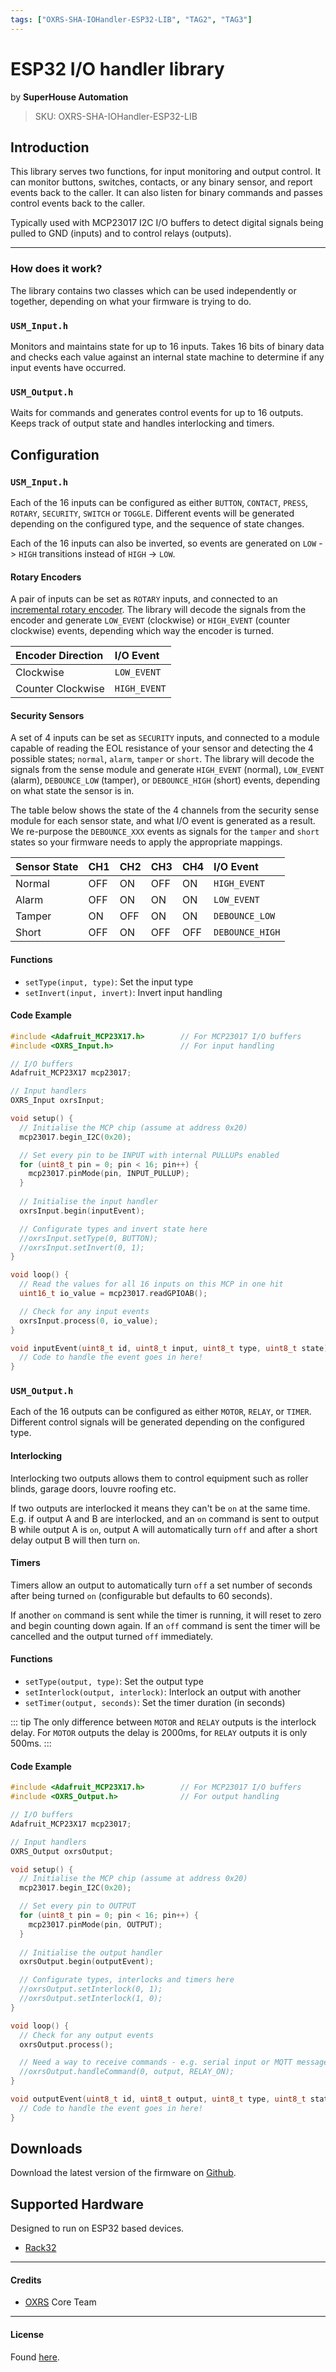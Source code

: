 ```yaml
---
tags: ["OXRS-SHA-IOHandler-ESP32-LIB", "TAG2", "TAG3"]
---
```

# ESP32 I/O handler library
<p class="maker">by <b>SuperHouse Automation</b></p>

> SKU: OXRS-SHA-IOHandler-ESP32-LIB

## Introduction
This library serves two functions, for input monitoring and output control. It can monitor buttons, switches, contacts, or any binary sensor, and report events back to the caller. It can also listen for binary commands and passes control events back to the caller.

Typically used with MCP23017 I2C I/O buffers to detect digital signals being pulled to GND (inputs) and to control relays (outputs).

---

### How does it work?
The library contains two classes which can be used independently or together, depending on what your firmware is trying to do.

### `USM_Input.h`
Monitors and maintains state for up to 16 inputs. Takes 16 bits of binary data and checks each value against an internal state machine to determine if any input events have occurred.

### `USM_Output.h`
Waits for commands and generates control events for up to 16 outputs. Keeps track of output state and handles interlocking and timers.

## Configuration
### `USM_Input.h`
Each of the 16 inputs can be configured as either `BUTTON`, `CONTACT`, `PRESS`, `ROTARY`, `SECURITY`, `SWITCH` or `TOGGLE`. Different events will be generated depending on the configured type, and the sequence of state changes.

Each of the 16 inputs can also be inverted, so events are generated on `LOW` -> `HIGH` transitions instead of `HIGH` -> `LOW`.

#### Rotary Encoders
A pair of inputs can be set as `ROTARY` inputs, and connected to an [incremental rotary encoder](https://lastminuteengineers.com/rotary-encoder-arduino-tutorial/). The library will decode the signals from the encoder and generate `LOW_EVENT` (clockwise) or `HIGH_EVENT` (counter clockwise) events, depending which way the encoder is turned. 

|Encoder Direction|I/O Event|
|:----------------|:--------|
|Clockwise        |`LOW_EVENT`|
|Counter Clockwise|`HIGH_EVENT`|

#### Security Sensors
A set of 4 inputs can be set as `SECURITY` inputs, and connected to a module capable of reading the EOL resistance of your sensor and detecting the 4 possible states; `normal`, `alarm`, `tamper` or `short`. The library will decode the signals from the sense module and generate `HIGH_EVENT` (normal), `LOW_EVENT` (alarm), `DEBOUNCE_LOW` (tamper), or `DEBOUNCE_HIGH` (short) events, depending on what state the sensor is in. 

The table below shows the state of the 4 channels from the security sense module for each sensor state, and what I/O event is generated as a result. We re-purpose the `DEBOUNCE_XXX` events as signals for the `tamper` and `short` states so your firmware needs to apply the appropriate mappings.

|Sensor State|CH1 |CH2 |CH3 |CH4 |I/O Event|
|:-----------|:---|:---|:---|:---|:--------|
|Normal      |OFF |ON  |OFF |ON  |`HIGH_EVENT`|
|Alarm       |OFF |ON  |ON  |ON  |`LOW_EVENT`|
|Tamper      |ON  |OFF |ON  |ON  |`DEBOUNCE_LOW`|
|Short       |OFF |ON  |OFF |OFF |`DEBOUNCE_HIGH`|

#### Functions
- `setType(input, type)`: Set the input type
- `setInvert(input, invert)`: Invert input handling

#### Code Example
```cpp
#include <Adafruit_MCP23X17.h>        // For MCP23017 I/O buffers
#include <OXRS_Input.h>               // For input handling

// I/O buffers
Adafruit_MCP23X17 mcp23017;

// Input handlers
OXRS_Input oxrsInput;

void setup() {
  // Initialise the MCP chip (assume at address 0x20)
  mcp23017.begin_I2C(0x20);

  // Set every pin to be INPUT with internal PULLUPs enabled
  for (uint8_t pin = 0; pin < 16; pin++) {
    mcp23017.pinMode(pin, INPUT_PULLUP);
  }
  
  // Initialise the input handler
  oxrsInput.begin(inputEvent);

  // Configurate types and invert state here
  //oxrsInput.setType(0, BUTTON);
  //oxrsInput.setInvert(0, 1);
}

void loop() {
  // Read the values for all 16 inputs on this MCP in one hit
  uint16_t io_value = mcp23017.readGPIOAB();

  // Check for any input events
  oxrsInput.process(0, io_value);
}

void inputEvent(uint8_t id, uint8_t input, uint8_t type, uint8_t state) {
  // Code to handle the event goes in here!
}
```

### `USM_Output.h`
Each of the 16 outputs can be configured as either `MOTOR`, `RELAY`, or `TIMER`. Different control signals will be generated depending on the configured type.

#### Interlocking
Interlocking two outputs allows them to control equipment such as roller blinds, garage doors, louvre roofing etc.

If two outputs are interlocked it means they can't be `on` at the same time. E.g. if output A and B are interlocked, and an `on` command is sent to output B while output A is `on`, output A will automatically turn `off` and after a short delay output B will then turn `on`. 

#### Timers
Timers allow an output to automatically turn `off` a set number of seconds after being turned `on` (configurable but defaults to 60 seconds).

If another `on` command is sent while the timer is running, it will reset to zero and begin counting down again. If an `off` command is sent the timer will be cancelled and the output turned `off` immediately.

#### Functions
- `setType(output, type)`: Set the output type
- `setInterlock(output, interlock)`: Interlock an output with another
- `setTimer(output, seconds)`: Set the timer duration (in seconds)

::: tip
The only difference between `MOTOR` and `RELAY` outputs is the interlock delay. For `MOTOR` outputs the delay is 2000ms, for `RELAY` outputs it is only 500ms.
:::

#### Code Example
```cpp
#include <Adafruit_MCP23X17.h>        // For MCP23017 I/O buffers
#include <OXRS_Output.h>              // For output handling

// I/O buffers
Adafruit_MCP23X17 mcp23017;

// Input handlers
OXRS_Output oxrsOutput;

void setup() {
  // Initialise the MCP chip (assume at address 0x20)
  mcp23017.begin_I2C(0x20);

  // Set every pin to OUTPUT
  for (uint8_t pin = 0; pin < 16; pin++) {
    mcp23017.pinMode(pin, OUTPUT);
  }
  
  // Initialise the output handler
  oxrsOutput.begin(outputEvent);

  // Configurate types, interlocks and timers here
  //oxrsOutput.setInterlock(0, 1);
  //oxrsOutput.setInterlock(1, 0);
}

void loop() {
  // Check for any output events
  oxrsOutput.process();

  // Need a way to receive commands - e.g. serial input or MQTT messages
  //oxrsOutput.handleCommand(0, output, RELAY_ON);
}

void outputEvent(uint8_t id, uint8_t output, uint8_t type, uint8_t state) {
  // Code to handle the event goes in here!
}
```

## Downloads
Download the latest version of the firmware on [Github](https://github.com/SuperHouse/OXRS-SHA-IOHandler-ESP32-LIB).

## Supported Hardware
Designed to run on ESP32 based devices.
- [Rack32](/docs/hardware/controllers/rack32.html)

---

#### Credits
 - [OXRS](https://oxrs.io/) Core Team

---

#### License
Found [here](https://github.com/SuperHouse/OXRS-SHA-IOHandler-ESP32-LIB/blob/main/LICENSE).
